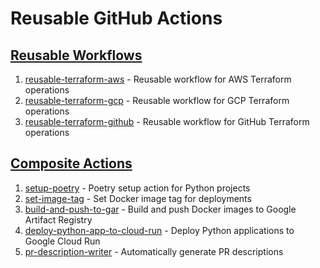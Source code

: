 # Reusable GitHub Actions

## [Reusable Workflows](https://docs.github.com/en/actions/sharing-automations/reusing-workflows)

1. [reusable-terraform-aws](.github/workflows/reusable-terraform-aws.md) - Reusable workflow for AWS Terraform operations
1. [reusable-terraform-gcp](.github/workflows/reusable-terraform-gcp.md) - Reusable workflow for GCP Terraform operations
1. [reusable-terraform-github](.github/workflows/reusable-terraform-github.md) - Reusable workflow for GitHub Terraform operations

## [Composite Actions](https://docs.github.com/en/actions/sharing-automations/creating-actions/creating-a-composite-action)

1. [setup-poetry](setup-poetry) - Poetry setup action for Python projects
1. [set-image-tag](set-image-tag) - Set Docker image tag for deployments
1. [build-and-push-to-gar](build-and-push-to-gar) - Build and push Docker images to Google Artifact Registry
1. [deploy-python-app-to-cloud-run](deploy-python-app-to-cloud-run) - Deploy Python applications to Google Cloud Run
1. [pr-description-writer](pr-description-writer) - Automatically generate PR descriptions
